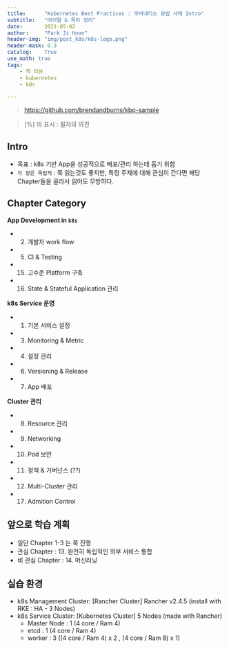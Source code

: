 ```yaml
---
title:      "Kubernetes Best Practices : 쿠버네티스 모범 사례 Intro"
subtitle:   "머리말 & 목차 정리"
date:       2021-05-02
author:     "Park Ji Hoon"
header-img: "img/post_k8s/k8s-logo.png"
header-mask: 0.3
catalog:    True
use_math: true
tags:
    - 책 리뷰
    - kubernetes
    - k8s

---
```

> https://github.com/brendandburns/kbp-sample
> 

> [%] 의 표시 : 필자의 의견  

## Intro
- 목표 : k8s 기반 App을 성공적으로 배포/관리 하는데 돕기 위함
- `각 장은 독립적` : 쭉 읽는것도 좋지만, 특정 주제에 대해 관심이 간다면 해당 Chapter들을 골라서 읽어도 무방하다.


## Chapter Category
**App Development in `k8s`**
- 2. 개발자 work flow
- 5. CI & Testing
- 15. 고수준 Platform 구축
- 16. State & Stateful Application 관리

**k8s Service 운영**
- 1. 기본 서비스 설정
- 3. Monitoring & Metric
- 4. 설정 관리
- 6. Versioning & Release
- 7. App 배포

**Cluster 관리**
- 8. Resource 관리
- 9. Networking
- 10. Pod 보안
- 11. 정책 & 거버넌스 (??)
- 12. Multi-Cluster 관리
- 17. Admition Control


## 앞으로 학습 계획
- 일단 Chapter 1-3 는 쭉 진행
- 관심 Chapter : 13. 완전히 독립적인 외부 서비스 통합
- 비 관심 Chapter : 14. 머신러닝

## 실습 환경
- k8s Management Cluster: [Rancher Cluster] Rancher v2.4.5 (install with RKE : HA - 3 Nodes)
- k8s Service Cluster: [Kubernetes Cluster] 5 Nodes (made with Rancher)
    - Master Node : 1 (4 core / Ram 4)
    - etcd : 1 (4 core / Ram 4)
    - worker : 3 ((4 core / Ram 4) x 2 , (4 core / Ram 8) x 1)